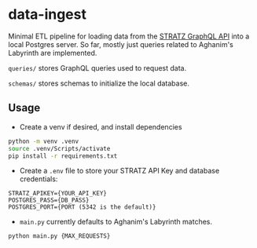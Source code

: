 # data-ingest
Minimal ETL pipeline for loading data from the [STRATZ GraphQL API](https://stratz.com/api) into a local Postgres server. So far, mostly just queries related to Aghanim's Labyrinth are implemented.

`queries/` stores GraphQL queries used to request data.

`schemas/` stores schemas to initialize the local database.

## Usage
- Create a venv if desired, and install dependencies
```bash
python -m venv .venv
source .venv/Scripts/activate
pip install -r requirements.txt
```
- Create a `.env` file to store your STRATZ API Key and database credentials:
```.env
STRATZ_APIKEY={YOUR_API_KEY}
POSTGRES_PASS={DB_PASS}
POSTGRES_PORT={PORT (5342 is the default)}
```

- `main.py` currently defaults to Aghanim's Labyrinth matches.
```
python main.py {MAX_REQUESTS}
```
